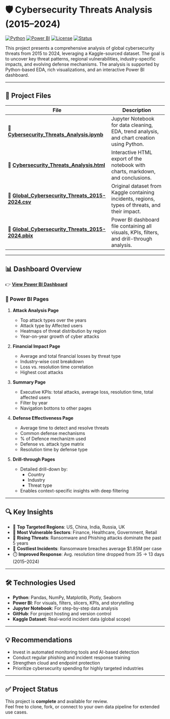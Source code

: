 # 🛡️ Cybersecurity Threats Analysis (2015–2024)

[![Python](https://img.shields.io/badge/Code-Python-blue?logo=python)](https://www.python.org/)
[![Power BI](https://img.shields.io/badge/Visuals-Power%20BI-yellow?logo=power-bi)](https://powerbi.microsoft.com/)
[![License](https://img.shields.io/badge/Data-Kaggle-blue?logo=kaggle)](https://www.kaggle.com/)
[![Status](https://img.shields.io/badge/Status-Complete-brightgreen)](https://github.com/InimKelvin/Chocolates)

This project presents a comprehensive analysis of global cybersecurity threats from 2015 to 2024, leveraging a Kaggle-sourced dataset. The goal is to uncover key threat patterns, regional vulnerabilities, industry-specific impacts, and evolving defense mechanisms. The analysis is supported by Python-based EDA, rich visualizations, and an interactive Power BI dashboard.

---

## 📁 Project Files

| File | Description |
|------|-------------|
| 🔗 [**Cybersecurity_Threats_Analysis.ipynb**](https://github.com/InimKelvin/Cybersecurity-Threat-Analysis/blob/main/Cybersecurity_Threats_Analysis.ipynb) | Jupyter Notebook for data cleaning, EDA, trend analysis, and chart creation using Python. |
| 🔗 [**Cybersecurity_Threats_Analysis.html**](https://github.com/InimKelvin/Cybersecurity-Threat-Analysis/blob/main/Cybersecurity_Threats_Analysis.html) | Interactive HTML export of the notebook with charts, markdown, and conclusions. |
| 🔗 [**Global_Cybersecurity_Threats_2015-2024.csv**](https://github.com/InimKelvin/Cybersecurity-Threat-Analysis/blob/main/Global_Cybersecurity_Threats_2015-2024.csv) | Original dataset from Kaggle containing incidents, regions, types of threats, and their impact. |
| 🔗 [**Global_Cybersecurity_Threats_2015-2024.pbix**](https://github.com/InimKelvin/Cybersecurity-Threat-Analysis/blob/main/Global_Cybersecurity_Threats_2015-2024.pbix) | Power BI dashboard file containing all visuals, KPIs, filters, and drill-through analysis. |

---

## 📊 Dashboard Overview

👉 [**View Power BI Dashboard**](https://app.powerbi.com/reportEmbed?reportId=55f74faa-57c0-404d-994c-9599230a536f&autoAuth=true&ctid=49732241-fe2f-4236-a944-016cb5b808ff)

### 📄 Power BI Pages

1. **Attack Analysis Page**
   - Top attack types over the years
   - Attack type by Affected users
   - Heatmaps of threat distribution by region
   - Year-on-year growth of cyber attacks

2. **Financial Impact Page**
   - Average and total financial losses by threat type
   - Industry-wise cost breakdown
   - Loss vs. resolution time correlation
   - Highest cost attacks

3. **Summary Page**
   - Executive KPIs: total attacks, average loss, resolution time, total affected users
   - Filter by year
   - Navigation bottons to other pages

4. **Defense Effectiveness Page**
   - Average time to detect and resolve threats
   - Common defense mechanisms
   - % of Defence mechanizm used
   - Defense vs. attack type matrix
   - Resolution time by defense type

5. **Drill-through Pages**
   - Detailed drill-down by:
     - Country
     - Industry
     - Threat type
   - Enables context-specific insights with deep filtering

---

## 🔍 Key Insights

- 📍 **Top Targeted Regions**: US, China, India, Russia, UK  
- 🏢 **Most Vulnerable Sectors**: Finance, Healthcare, Government, Retail  
- 🧠 **Rising Threats**: Ransomware and Phishing attacks dominate the past 5 years  
- 💸 **Costliest Incidents**: Ransomware breaches average $1.85M per case  
- ⏱️ **Improved Response**: Avg. resolution time dropped from 35 → 13 days (2015–2024)

---

## 🛠️ Technologies Used

- **Python**: Pandas, NumPy, Matplotlib, Plotly, Seaborn  
- **Power BI**: For visuals, filters, slicers, KPIs, and storytelling  
- **Jupyter Notebook**: For step-by-step data analysis  
- **GitHub**: For project hosting and version control  
- **Kaggle Dataset**: Real-world incident data (global scope)

---

## 💡 Recommendations

- Invest in automated monitoring tools and AI-based detection  
- Conduct regular phishing and incident response training  
- Strengthen cloud and endpoint protection  
- Prioritize cybersecurity spending for highly targeted industries

---

## ✅ Project Status

This project is **complete** and available for review.  
Feel free to clone, fork, or connect to your own data pipeline for extended use cases.
